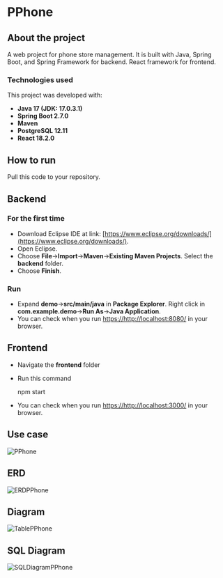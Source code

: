 # PPhone
## About the project
A web project for phone store management. It is built with Java, Spring Boot, and Spring Framework for backend. React framework for frontend.
### Technologies used

This project was developed with:

-   **Java 17 (JDK: 17.0.3.1)**
-   **Spring Boot 2.7.0**
-   **Maven**
-   **PostgreSQL 12.11**
-   **React 18.2.0**
## How to run
Pull this code to your repository.
## Backend
### For the first time
-   Download Eclipse IDE at link: [https://www.eclipse.org/downloads/](https://www.eclipse.org/downloads/).
-   Open Eclipse.
-   Choose **File**->**Import**->**Maven**->**Existing Maven Projects**. Select the **backend** folder.
- Choose **Finish**.
### Run
- Expand **demo**->**src/main/java** in **Package Explorer**. Right click in **com.example.demo**->**Run As**->**Java Application**.
- You can check when you run [https://http://localhost:8080/](https://http://localhost:8080/) in your browser.
## Frontend
- Navigate the **frontend** folder
- Run this command

    npm start
- You can check when you run [https://http://localhost:3000/](https://http://localhost:3000/) in your browser.
## Use case 
![PPhone](https://user-images.githubusercontent.com/49936367/174150296-9eade273-3949-4db8-be6e-6d93aa5606c6.jpg)
## ERD
![ERDPPhone](https://user-images.githubusercontent.com/49936367/174443535-81c3fe47-0004-44ec-8765-29523a2f6205.jpg)
## Diagram
![TablePPhone](https://user-images.githubusercontent.com/49936367/174855394-da9dd699-9ebb-48e9-a9de-c8fb83192ec3.jpg)
## SQL Diagram
![SQLDiagramPPhone](https://user-images.githubusercontent.com/49936367/174866192-0fcb7e0f-f437-4ecc-90e6-54be5c600170.png)
